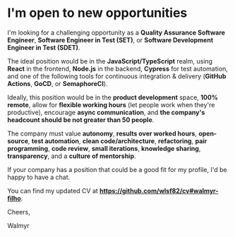 # I'm open to new opportunities

I'm looking for a challenging opportunity as a **Quality Assurance Software Engineer**, **Software Engineer in Test (SET)**, or **Software Development Engineer in Test (SDET)**.

The ideal position would be in the **JavaScript/TypeScript** realm, using **React** in the frontend, **Node.js** in the backend, **Cypress** for test automation, and one of the following tools for continuous integration & delivery (**GitHub Actions**, **GoCD**, or **SemaphoreCI**).

Ideally, this position would be in the **product development** space, **100% remote**, allow for **flexible working hours** (let people work when they're productive), encourage **async communication**, and **the company's headcount should be not greater than 50 people**.

The company must value **autonomy**, **results over worked hours**, **open-source**, **test automation**, **clean code/architecture**, **refactoring**, **pair programming**, **code review**, **small iterations**, **knowledge sharing**, **transparency**, and a **culture of mentorship**.

If your company has a position that could be a good fit for my profile, I'd be happy to have a chat.

You can find my updated CV at **https://github.com/wlsf82/cv#walmyr-filho**.

Cheers,

Walmyr
